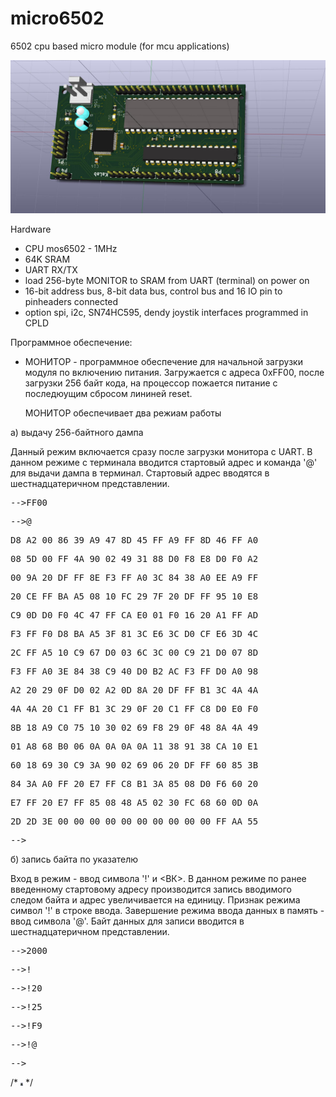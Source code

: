 # micro6502

6502 cpu based micro module (for mcu applications)

![3D view](https://github.com/digitalinvitro/micro6502/raw/master/micro65-3D.jpg)

Hardware

- CPU mos6502 - 1MHz
- 64K SRAM
- UART RX/TX
- load 256-byte MONITOR to SRAM from UART (terminal) on power on
- 16-bit address bus, 8-bit data bus, control bus and 16 IO pin to pinheaders connected
- option spi, i2c, SN74HC595, dendy joystik interfaces programmed in CPLD

Программное обеспечение:

* МОНИТОР - программное обеспечение для начальной загрузки модуля по включению питания. Загружается с адреса 0xFF00, после загрузки 256 байт кода, на процессор пожается питание с последюущим сбросом лининей reset. 
  
  МОНИТОР обеспечивает два режиам работы 
<p>а) выдачу 256-байтного дампа </p>
<p>Данный режим включается сразу после загрузки монитора с UART. В данном режиме с терминала вводится стартовый адрес и команда '@' для выдачи дампа в терминал. Стартовый адрес вводятся в шестнадцатеричном представлении.</p>
<tt>
<p>-->FF00</br>
<p>-->@</br>
<p>D8 A2 00 86 39 A9 47 8D 45 FF A9 FF 8D 46 FF A0</p>
<p>08 5D 00 FF 4A 90 02 49 31 88 D0 F8 E8 D0 F0 A2</p>
<p>00 9A 20 DF FF 8E F3 FF A0 3C 84 38 A0 EE A9 FF</p>
<p>20 CE FF BA A5 08 10 FC 29 7F 20 DF FF 95 10 E8</p>
<p>C9 0D D0 F0 4C 47 FF CA E0 01 F0 16 20 A1 FF AD</p>
<p>F3 FF F0 D8 BA A5 3F 81 3C E6 3C D0 CF E6 3D 4C</p>
<p>2C FF A5 10 C9 67 D0 03 6C 3C 00 C9 21 D0 07 8D</p>
<p>F3 FF A0 3E 84 38 C9 40 D0 B2 AC F3 FF D0 A0 98</p>
<p>A2 20 29 0F D0 02 A2 0D 8A 20 DF FF B1 3C 4A 4A</p>
<p>4A 4A 20 C1 FF B1 3C 29 0F 20 C1 FF C8 D0 E0 F0</p>
<p>8B 18 A9 C0 75 10 30 02 69 F8 29 0F 48 8A 4A 49</p>
<p>01 A8 68 B0 06 0A 0A 0A 0A 11 38 91 38 CA 10 E1</p>
<p>60 18 69 30 C9 3A 90 02 69 06 20 DF FF 60 85 3B</p>
<p>84 3A A0 FF 20 E7 FF C8 B1 3A 85 08 D0 F6 60 20</p>
<p>E7 FF 20 E7 FF 85 08 48 A5 02 30 FC 68 60 0D 0A</p>
<p>2D 2D 3E 00 00 00 00 00 00 00 00 00 00 FF AA 55</p>
<p>--></p>
</tt>
  б) запись байта по указателю
       <p>Вход в режим - ввод символа '!' и <ВК>. В данном режиме по ранее введенному стартовому адресу производится запись вводимого следом байта и адрес увеличивается на единицу. Признак режима символ '!' в строке ввода. Завершение режима ввода данных в память - ввод символа '@'. Байт данных для записи вводится в шестнадцатеричном представлении.</p>
<tt>
<p>-->2000</p>
<p>-->!</p>
<p>-->!20</p>
<p>-->!25</p>
<p>-->!F9</p>
<p>-->!@</p>
<p>--></p>
</tt>

/* <img src="https://github.com/digitalinvitro/micro6502/raw/master/micro65-3D.jpg" width="4" height="5"/> */
